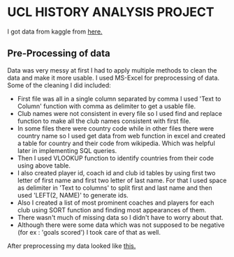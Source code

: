 #  UCL HISTORY ANALYSIS PROJECT 
I got data from kaggle from [here.](https://www.kaggle.com/datasets/basharalkuwaiti/champions-league-era-stats)

## Pre-Processing of data
Data was very messy at first I had to apply multiple methods to clean the data and make it more usable. I used MS-Excel for preprocessing of data. Some of the cleaning I did included:
* First file was all in a single column separated by comma I used 'Text to Column' function with comma as delimiter to get a usable file.
* Club names were not consistent in every file so I used find and replace function to make all the club names consistent with first file.
* In some files there were country code while in other files there were country name so I used get data from web function in excel and created a table for country and their code from wikipedia. Which was helpful later in implementing SQL queries.
* Then I used VLOOKUP function to identify countries from their code using above table.
* I also created player id, coach id and club id tables by using first two letter of first name and first two letter of last name. For that I used space as delimiter in 'Text to columns' to split first and last name and then used 'LEFT(2, NAME)' to generate ids.
* Also I created a list of most prominent coaches and players for each club using SORT function and finding most appearances of them.
* There wasn't much of missing data so I didn't have to worry about that.
* Although there were some data which was not supposed to be negative (for ex : 'goals scored') I took care of that as well.

After preprocessing my data looked like [this.](https://docs.google.com/spreadsheets/d/1gPnB9x6OTVlWq7eYFD7xy_7K8sP125f_/edit#gid=615385692)